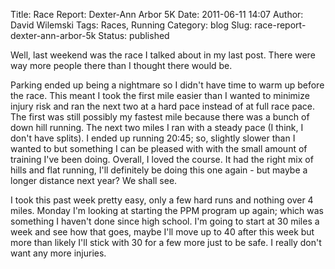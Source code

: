 Title: Race Report: Dexter-Ann Arbor 5K
Date: 2011-06-11 14:07
Author: David Wilemski
Tags: Races, Running
Category: blog
Slug: race-report-dexter-ann-arbor-5k
Status: published

Well, last weekend was the race I talked about in my last post. There
were way more people there than I thought there would be.

Parking ended up being a nightmare so I didn't have time to warm up
before the race. This meant I took the first mile easier than I wanted
to minimize injury risk and ran the next two at a hard pace instead of
at full race pace. The first was still possibly my fastest mile because
there was a bunch of down hill running. The next two miles I ran with a
steady pace (I think, I don't have splits). I ended up running 20:45;
so, slightly slower than I wanted to but something I can be pleased with
with the small amount of training I've been doing. Overall, I loved the
course. It had the right mix of hills and flat running, I'll definitely
be doing this one again - but maybe a longer distance next year? We
shall see.

I took this past week pretty easy, only a few hard runs and nothing over
4 miles. Monday I'm looking at starting the PPM program up again; which
was something I haven't done since high school. I'm going to start at 30
miles a week and see how that goes, maybe I'll move up to 40 after this
week but more than likely I'll stick with 30 for a few more just to be
safe. I really don't want any more injuries.
